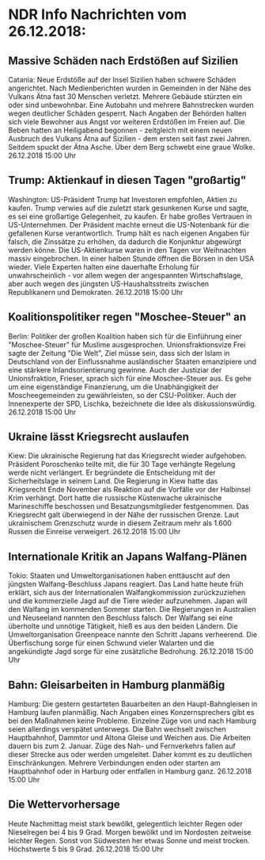# NDR Info Nachrichten vom 26.12.2018:


## Massive Schäden nach Erdstößen auf Sizilien
Catania:	Neue Erdstöße auf der Insel Sizilien haben schwere Schäden angerichtet. Nach Medienberichten wurden in Gemeinden in der Nähe des Vulkans Ätna fast 30 Menschen verletzt. Mehrere Gebäude stürzten ein oder sind unbewohnbar. Eine Autobahn und mehrere Bahnstrecken wurden wegen deutlicher Schäden gesperrt. Nach Angaben der Behörden halten sich viele Bewohner aus Angst vor weiteren Erdstößen im Freien auf. Die Beben hatten an Heiligabend begonnen - zeitgleich mit einem neuen Ausbruch des Vulkans Ätna auf Sizilien - dem ersten seit fast zwei Jahren. Seitdem spuckt der Ätna Asche. Über dem Berg schwebt eine graue Wolke. 26.12.2018 15:00 Uhr 

## Trump: Aktienkauf in diesen Tagen "großartig"
Washington:	US-Präsident Trump hat Investoren empfohlen, Aktien zu kaufen. Trump verwies auf die zuletzt stark gesunkenen Kurse und sagte, es sei eine großartige Gelegenheit, zu kaufen. Er habe großes Vertrauen in US-Unternehmen. Der Präsident machte erneut die US-Notenbank für die gefallenen Kurse verantwortlich. Trump hält es nach eigenen Angaben für falsch, die Zinssätze zu erhöhen, da dadurch die Konjunktur abgewürgt werden könne. Die US-Aktienkurse waren in den Tagen vor Weihnachten massiv eingebrochen. In einer halben Stunde öffnen die Börsen in den USA wieder. Viele Experten halten eine dauerhafte Erholung für unwahrscheinlich - vor allem wegen der angespannten Wirtschaftslage, aber auch wegen des jüngsten US-Haushaltsstreits zwischen Republikanern und Demokraten. 26.12.2018 15:00 Uhr 

## Koalitionspolitiker regen "Moschee-Steuer" an
Berlin: Politiker der großen Koalition haben sich für die Einführung einer "Moschee-Steuer" für Muslime ausgesprochen. Unionsfraktionsvize Frei sagte der Zeitung "Die Welt", Ziel müsse sein, dass sich der Islam in Deutschland von der Einflussnahme ausländischer Staaten emanzipiere und eine stärkere Inlandsorientierung gewinne. Auch der Justiziar der Unionsfraktion, Frieser, sprach sich für eine Moschee-Steuer aus. Es gehe um eine eigenständige Finanzierung, um die Unabhängigkeit der Moscheegemeinden zu gewährleisten, so der CSU-Politiker. Auch der Innenexperte der SPD, Lischka, bezeichnete die Idee als diskussionswürdig. 26.12.2018 15:00 Uhr 

## Ukraine lässt Kriegsrecht auslaufen
Kiew: Die ukrainische Regierung hat das Kriegsrecht wieder aufgehoben. Präsident Poroschenko teilte mit, die für 30 Tage verhängte Regelung werde nicht verlängert. Er begründete die Entscheidung mit der Sicherheitslage in seinem Land. Die Regierung in Kiew hatte das Kriegsrecht Ende November als Reaktion auf die Vorfälle vor der Halbinsel Krim verhängt. Dort hatte die russische Küstenwache ukrainische Marineschiffe beschossen und Besatzungsmitglieder festgenommen. Das Kriegsrecht galt überwiegend in der Nähe der russischen Grenze. Laut ukrainischem Grenzschutz wurde in diesem Zeitraum mehr als 1.600 Russen die Einreise verweigert. 26.12.2018 15:00 Uhr 

## Internationale Kritik an Japans Walfang-Plänen
Tokio:	Staaten und Umweltorganisationen haben enttäuscht auf den jüngsten Walfang-Beschluss Japans reagiert. Das Land hatte heute früh erklärt, sich aus der Internationalen Walfangkommission zurückzuziehen und die kommerzielle Jagd auf die Tiere wieder aufzunehmen. Japan will den Walfang im kommenden Sommer starten. Die Regierungen in Australien und Neuseeland nannten den Beschluss falsch. Der Walfang sei eine überholte und unnötige Tätigkeit, hieß es aus den beiden Ländern. Die Umweltorganisation Greenpeace nannte den Schritt Japans verheerend. Die Überfischung sorge für einen Schwund vieler Walarten und die angekündigte Jagd sorge für eine zusätzliche Bedrohung. 26.12.2018 15:00 Uhr 

## Bahn: Gleisarbeiten in Hamburg planmäßig
Hamburg:	Die gestern gestarteten Bauarbeiten an den Haupt-Bahngleisen in Hamburg laufen planmäßig. Nach Angaben eines Konzernsprechers gibt es bei den Maßnahmen keine Probleme. Einzelne Züge von und nach Hamburg seien allerdings verspätet unterwegs. Die Bahn wechselt zwischen Hauptbahnhof, Dammtor und Altona Gleise und Weichen aus. Die Arbeiten dauern bis zum 2. Januar. Züge des Nah- und Fernverkehrs fallen auf dieser Strecke aus oder werden umgeleitet. Daher kommt es zu deutlichen Einschränkungen. Mehrere Verbindungen enden oder starten am Hauptbahnhof oder in Harburg oder entfallen in Hamburg ganz. 26.12.2018 15:00 Uhr 

## Die Wettervorhersage
Heute Nachmittag meist stark bewölkt, gelegentlich leichter Regen oder Nieselregen bei 4 bis 9 Grad. Morgen bewölkt und im Nordosten zeitweise leichter Regen. Sonst von Südwesten her etwas Sonne und meist trocken. Höchstwerte 5 bis 9 Grad. 26.12.2018 15:00 Uhr 
